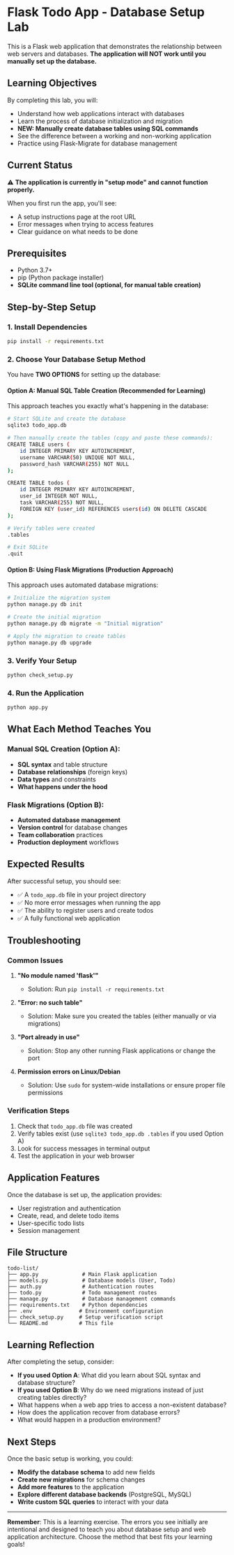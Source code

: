 # Flask Todo App - Database Setup Lab

This is a Flask web application that demonstrates the relationship between web servers and databases. **The application will NOT work until you manually set up the database.**

## Learning Objectives

By completing this lab, you will:
- Understand how web applications interact with databases
- Learn the process of database initialization and migration
- **NEW: Manually create database tables using SQL commands**
- See the difference between a working and non-working application
- Practice using Flask-Migrate for database management

## Current Status

⚠️ **The application is currently in "setup mode" and cannot function properly.**

When you first run the app, you'll see:
- A setup instructions page at the root URL
- Error messages when trying to access features
- Clear guidance on what needs to be done

## Prerequisites

- Python 3.7+
- pip (Python package installer)
- **SQLite command line tool (optional, for manual table creation)**

## Step-by-Step Setup

### 1. Install Dependencies

```bash
pip install -r requirements.txt
```

### 2. Choose Your Database Setup Method

You have **TWO OPTIONS** for setting up the database:

#### **Option A: Manual SQL Table Creation (Recommended for Learning)**

This approach teaches you exactly what's happening in the database:

```bash
# Start SQLite and create the database
sqlite3 todo_app.db

# Then manually create the tables (copy and paste these commands):
CREATE TABLE users (
    id INTEGER PRIMARY KEY AUTOINCREMENT,
    username VARCHAR(50) UNIQUE NOT NULL,
    password_hash VARCHAR(255) NOT NULL
);

CREATE TABLE todos (
    id INTEGER PRIMARY KEY AUTOINCREMENT,
    user_id INTEGER NOT NULL,
    task VARCHAR(255) NOT NULL,
    FOREIGN KEY (user_id) REFERENCES users(id) ON DELETE CASCADE
);

# Verify tables were created
.tables

# Exit SQLite
.quit
```

#### **Option B: Using Flask Migrations (Production Approach)**

This approach uses automated database migrations:

```bash
# Initialize the migration system
python manage.py db init

# Create the initial migration
python manage.py db migrate -m "Initial migration"

# Apply the migration to create tables
python manage.py db upgrade
```

### 3. Verify Your Setup

```bash
python check_setup.py
```

### 4. Run the Application

```bash
python app.py
```

## What Each Method Teaches You

### **Manual SQL Creation (Option A):**
- **SQL syntax** and table structure
- **Database relationships** (foreign keys)
- **Data types** and constraints
- **What happens under the hood**

### **Flask Migrations (Option B):**
- **Automated database management**
- **Version control** for database changes
- **Team collaboration** practices
- **Production deployment** workflows

## Expected Results

After successful setup, you should see:
- ✅ A `todo_app.db` file in your project directory
- ✅ No more error messages when running the app
- ✅ The ability to register users and create todos
- ✅ A fully functional web application

## Troubleshooting

### Common Issues

1. **"No module named 'flask'"**
   - Solution: Run `pip install -r requirements.txt`

2. **"Error: no such table"**
   - Solution: Make sure you created the tables (either manually or via migrations)

3. **"Port already in use"**
   - Solution: Stop any other running Flask applications or change the port

4. **Permission errors on Linux/Debian**
   - Solution: Use `sudo` for system-wide installations or ensure proper file permissions

### Verification Steps

1. Check that `todo_app.db` file was created
2. Verify tables exist (use `sqlite3 todo_app.db .tables` if you used Option A)
3. Look for success messages in terminal output
4. Test the application in your web browser

## Application Features

Once the database is set up, the application provides:
- User registration and authentication
- Create, read, and delete todo items
- User-specific todo lists
- Session management

## File Structure

```
todo-list/
├── app.py              # Main Flask application
├── models.py           # Database models (User, Todo)
├── auth.py             # Authentication routes
├── todo.py             # Todo management routes
├── manage.py           # Database management commands
├── requirements.txt    # Python dependencies
├── .env               # Environment configuration
├── check_setup.py     # Setup verification script
└── README.md          # This file
```

## Learning Reflection

After completing the setup, consider:
- **If you used Option A**: What did you learn about SQL syntax and database structure?
- **If you used Option B**: Why do we need migrations instead of just creating tables directly?
- What happens when a web app tries to access a non-existent database?
- How does the application recover from database errors?
- What would happen in a production environment?

## Next Steps

Once the basic setup is working, you could:
- **Modify the database schema** to add new fields
- **Create new migrations** for schema changes
- **Add more features** to the application
- **Explore different database backends** (PostgreSQL, MySQL)
- **Write custom SQL queries** to interact with your data

---

**Remember**: This is a learning exercise. The errors you see initially are intentional and designed to teach you about database setup and web application architecture. Choose the method that best fits your learning goals!

